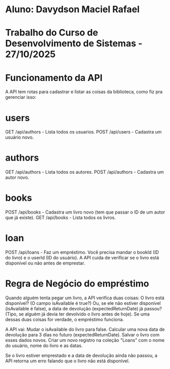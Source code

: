 # Aluno: Davydson Maciel Rafael 
# Trabalho do Curso de Desenvolvimento de Sistemas - 27/10/2025

# Funcionamento da API
A API tem rotas para cadastrar e listar as coisas da biblioteca, como fiz pra gerenciar isso:

# users
GET /api/authors - Lista todos os usuarios.
POST /api/users - Cadastra um usuário novo.
# authors
GET /api/authors - Lista todos os autores.
POST /api/authors - Cadastra um autor novo.
# books
POST /api/books - Cadastra um livro novo (tem que passar o ID de um autor que já existe).
GET /api/books - Lista todos os livros.
# loan
POST /api/loans - Faz um empréstimo. Você precisa mandar o bookId (ID do livro) e o userId (ID do usuário).
A API cuida de verificar se o livro está disponível ou não antes de emprestar.


# Regra de Negócio do empréstimo

Quando alguém tenta pegar um livro, a API verifica duas coisas:
O livro está disponível? (O campo isAvailable é true?)
Ou, se ele não estiver disponível (isAvailable é false), a data de devolução (expectedReturnDate) já passou? (Tipo, se alguém já devia ter devolvido o livro antes de hoje).
Se uma dessas duas coisas for verdade, o empréstimo funciona. 

A API vai:
Mudar o isAvailable do livro para false.
Calcular uma nova data de devolução para 3 dias no futuro (expectedReturnDate).
Salvar o livro com esses dados novos.
Criar um novo registro na coleção "Loans" com o nome do usuário, nome do livro e as datas.

Se o livro estiver emprestado e a data de devolução ainda não passou, a API retorna um erro falando que o livro não está disponível.